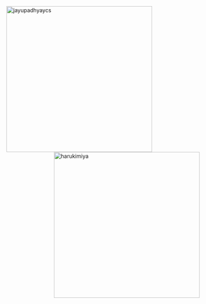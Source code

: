 <!--
**HarukiMiya/HarukiMiya** is a ✨ _special_ ✨ repository because its `README.md` (this file) appears on your GitHub profile.
-->
<p  ><img align="left" src="https://github-readme-stats.vercel.app/api/top-langs?username=harukimiya&theme=tokyonight&show_icons=true&locale=en&layout=compact" alt="jayupadhyaycs" width="380px"  /> 
<img align="right" src="https://github-readme-streak-stats.herokuapp.com/?user=harukimiya&theme=tokyonight&" alt="harukimiya" width="380px"/>
</p>
